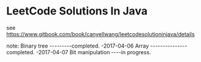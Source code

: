 # LeetCode Solutions In Java 
see https://www.gitbook.com/book/canyellwang/leetcodesolutioninjava/details


note:
Binary tree ---------completed. -2017-04-06
Array ---------------completed. -2017-04-07
Bit manipulation ----in progress.
